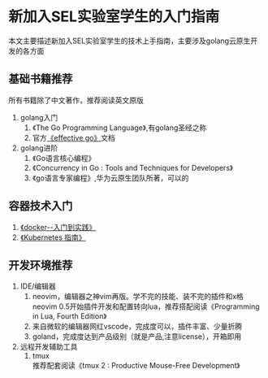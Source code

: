 # 新加入SEL实验室学生的入门指南
本文主要描述新加入SEL实验室学生的技术上手指南，主要涉及golang云原生开发的各方面

## 基础书籍推荐
所有书籍除了中文著作，推荐阅读英文原版

1. golang入门  
	1. 《The Go Programming Language》,有golang圣经之称
	1. 官方[《effective go》](https://golang.org/doc/effective_go.html)文档
1. golang进阶  
	1. 《Go语言核心编程》
	1. 《Concurrency in Go : Tools and Techniques for Developers》
	1. 《go语言专家编程》,华为云原生团队所著，可以的
## 容器技术入门
1. [《docker--入门到实践》](https://yeasy.gitbook.io/docker_practice/)
1. [《Kubernetes 指南》](https://github.com/feiskyer/kubernetes-handbook)
## 开发环境推荐
1. IDE/编辑器  
	1. neovim，编辑器之神vim再版。学不完的技能、装不完的插件和x格  
	neovim 0.5开始插件开发和配置转向lua，推荐搭配阅读《Programming in Lua, Fourth Edition》
	1. 来自微软的编辑器网红vscode，完成度可以，插件丰富、少量折腾
	1. goland，完成度达到产品级别（就是产品,注意license），开箱即用
1. 远程开发辅助工具  
	1. tmux  
	推荐配套阅读《tmux 2 : Productive Mouse-Free Development》

